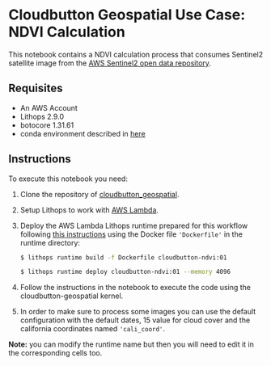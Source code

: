 # Cloudbutton Geospatial Use Case: NDVI Calculation

This notebook contains a NDVI calculation process that consumes Sentinel2 satellite image from the [AWS Sentinel2 open data repository](https://registry.opendata.aws/sentinel-2/).

## Requisites

- An AWS Account
- Lithops 2.9.0
- botocore 1.31.61
- conda environment described in [here](https://github.com/cloudbutton/geospatial-usecase/blob/main/INSTALL.md)

## Instructions

To execute this notebook you need:

1. Clone the repository of [cloudbutton_geospatial](https://github.com/cloudbutton/geospatial-usecase/tree/main/cloudbutton_geospatial).

2. Setup Lithops to work with [AWS Lambda](https://lithops-cloud.github.io/docs/source/compute_config/aws_lambda.html).

3. Deploy the AWS Lambda Lithops runtime prepared for this workflow following [this instructions](https://github.com/lithops-cloud/lithops/tree/master/runtime/aws_lambda) using the Docker file `'Dockerfile'` in the runtime directory:
   ```bash
   $ lithops runtime build -f Dockerfile cloudbutton-ndvi:01
   ```
   
   ```bash
   $ lithops runtime deploy cloudbutton-ndvi:01 --memory 4096
   ```
    
4. Follow the instructions in the notebook to execute the code using the cloudbutton-geospatial kernel.

5. In order to make sure to process some images you can use the default configuration with the default dates, 15 value for cloud cover and the california coordinates named `'cali_coord'`.

**Note:** you can modify the runtime name but then you will need to edit it in the corresponding cells too.
